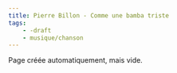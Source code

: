 ```yaml
---
title: Pierre Billon - Comme une bamba triste
tags:
    - -draft
    - musique/chanson
---
```


Page créée automatiquement, mais vide.
